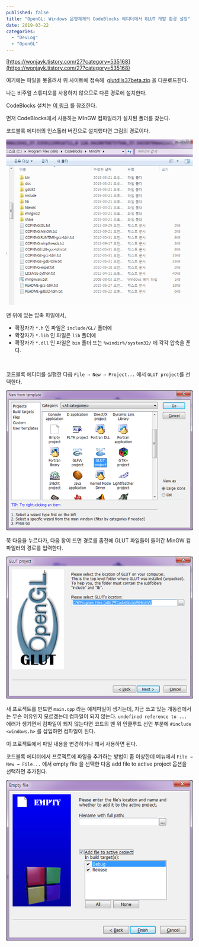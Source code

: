 ```yaml
---
published: false
title: "OpenGL: Windows 운영체제의 CodeBlocks 에디터에서 GLUT 개발 환경 설정"
date: 2019-03-22
categories: 
  - "DevLog"
  - "OpenGL"
---
```


[https://wonjayk.tistory.com/27?category=535168](https://wonjayk.tistory.com/27?category=535168)

여기에는 파일을 못올려서 위 사이트에 접속해  [glutdlls37beta.zip](http://wonjayk.tistory.com/attachment/cfile5.uf@233C794F5375BB530292BE.zip) 을 다운로드한다.

나는 비주얼 스튜디오를 사용하지 않으므로 다른 경로에 설치한다.

CodeBlocks 설치는 [이 링크](http://yoonbumtae.com/?p=884) 를 참조한다.

먼저 CodeBlocks에서 사용하는 MInGW 컴파일러가 설치된 폴더를 찾는다.

코드블록 에디터의 인스톨러 버전으로 설치했다면 그림의 경로이다.

[![](./assets/img/wp-content/uploads/2019/03/cb1-1.png)](http://yoonbumtae.com/?attachment_id=903)

맨 위에 있는 압축 파일에서,

- 확장자가 `*.h` 인 파일은 `include/GL/` 폴더에
- 확장자가 `*.lib` 인 파일은 `lib` 폴더에
- 확장자가 `*.dll` 인 파일은 `bin` 폴더 또는 `%windir%/system32/` 에 각각 압축을 푼다.

 

코드블록 에디터를 실행한 다음 `File → New → Project...` 에서 `GLUT project`를 선택한다.

[![](./assets/img/wp-content/uploads/2019/03/cb2.png)](http://yoonbumtae.com/?attachment_id=897)

쭉 다음을 누르다가, 다음 창이 뜨면 경로를 좀전에 GLUT 파일들이 들어간 MinGW 컴파일러의 경로를 입력한다.

[![](./assets/img/wp-content/uploads/2019/03/cb3.png)](http://yoonbumtae.com/?attachment_id=898)

새 프로젝트를 만드면 `main.cpp` 라는 예제파일이 생기는데, 지금 쓰고 있는 개똥컴에서는 무슨 이유인지 모르겠는데 컴파일이 되지 않는다. `undefined reference to ...` 에러가 생기면서 컴파일이 되지 않는다면 코드의 맨 위 인클루드 선언 부분에 `#include <windows.h>` 를 삽입하면 컴파일이 된다.

이 프로젝트에서 파일 내용을 변경하거나 해서 사용하면 된다.

코드블록 에디터에서 프로젝트에 파일을 추가하는 방법이 좀 이상한데 메뉴에서 `File → New → File...` 에서 empty file 을 선택한 다음 add file to active project 옵션을 선택하면 추가된다.

[![](./assets/img/wp-content/uploads/2019/03/cb4.png)](http://yoonbumtae.com/?attachment_id=899)
